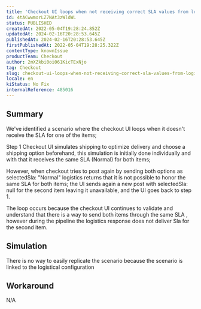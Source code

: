 ```yaml
---
title: 'Checkout UI loops when not receiving correct SLA values from logistics system'
id: 4tACwwmorLZ7NAt3zWldWL
status: PUBLISHED
createdAt: 2022-05-04T19:28:24.852Z
updatedAt: 2024-02-16T20:28:53.645Z
publishedAt: 2024-02-16T20:28:53.645Z
firstPublishedAt: 2022-05-04T19:28:25.322Z
contentType: knownIssue
productTeam: Checkout
author: 2mXZkbi0oi061KicTExNjo
tag: Checkout
slug: checkout-ui-loops-when-not-receiving-correct-sla-values-from-logistics-system
locale: en
kiStatus: No Fix
internalReference: 485016
---
```


## Summary


We've identified a scenario where the checkout UI loops when it doesn't receive the SLA for one of the items;

Step 1 Checkout UI simulates shipping to optimize delivery and choose a shipping option beforehand, this simulation is initially done individually and with that it receives the same SLA (Normal) for both items;

However, when checkout tries to post again by sending both options as selectedSla: "Normal" logistics returns that it is not possible to honor the same SLA for both items; the UI sends again a new post with selectedSla: null for the second item leaving it unavailable, and the UI goes back to step 1.

The loop occurs because the checkout UI continues to validate and understand that there is a way to send both items through the same SLA , however during the pipeline the logistics response does not deliver Sla for the second item.




## Simulation


There is no way to easily replicate the scenario because the scenario is linked to the logistical configuration



## Workaround


N/A

